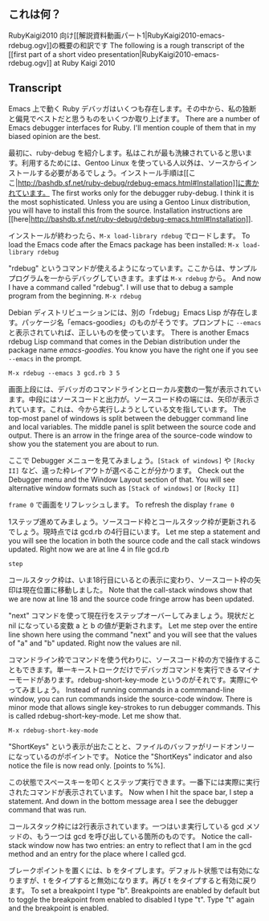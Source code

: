 ## これは何？
RubyKaigi2010 向け[[解説資料動画パート1|RubyKaigi2010-emacs-rdebug.ogv]]の概要の和訳です
The following is a rough transcript of the [[first part of a short video presentation|RubyKaigi2010-emacs-rdebug.ogv]] at Ruby Kaigi 2010

## Transcript
Emacs 上で動く Ruby デバッガはいくつも存在します。その中から、私の独断と偏見でベストだと思うものをいくつか取り上げます。
There are a number of Emacs debugger interfaces for Ruby. I'll mention couple of them that in my biased opinion are the best.

最初に、ruby-debug を紹介します。私はこれが最も洗練されていると思います。利用するためには、Gentoo Linux を使っている人以外は、ソースからインストールする必要があるでしょう。インストール手順は[[ここ|http://bashdb.sf.net/ruby-debug/rdebug-emacs.html#Installation]]に書かれています。
The first works only for the debugger ruby-debug. I think it is the most sophisticated. Unless you are using a Gentoo Linux distribution, you will have to install this from the source. Installation instructions are [[here|http://bashdb.sf.net/ruby-debug/rdebug-emacs.html#Installation]].

インストールが終わったら、`M-x load-library rdebug` でロードします。
To load the Emacs code after the Emacs package has been installed: `M-x load-library rdebug`

"rdebug" というコマンドが使えるようになっています。ここからは、サンプルプログラムを一からデバッグしていきます。まずは `M-x rdebug` から。
And now I have a command called "rdebug". I will use that to debug a sample program from the beginning. `M-x rdebug`
 
Debian ディストリビューションには、別の「rdebug」Emacs Lisp が存在します。パッケージ名「emacs-goodies」のものがそうです。プロンプトに `--emacs` と表示されていれば、正しいものを使っています。
There is another Emacs rdebug Lisp command that comes in the Debian distribution under the package name *emacs-goodies*. You know you have the right one if you see `--emacs` in the prompt. 

`M-x rdebug --emacs 3 gcd.rb 3 5`

画面上段には、デバッガのコマンドラインとローカル変数の一覧が表示されています。中段にはソースコードと出力が。ソースコード枠の端には、矢印が表示されています。これは、今から実行しようとしている文を指しています。
The top-most panel of windows is split between the debugger command line and local variables. The middle panel is split between the source code and output. There is an arrow in the fringe area of the source-code window to show you the statement you are about to run. 

ここで Debugger メニューを見てみましょう。`[Stack of windows]` や `[Rocky II]` など、違った枠レイアウトが選べることが分かります。
Check out the Debugger menu and the Window Layout section of that. You will see alternative window formats such as `[Stack of windows]` or  `[Rocky II]`

`frame 0` で画面をリフレッシュします。
To refresh the display `frame 0`

1ステップ進めてみましょう。ソースコード枠とコールスタック枠が更新されるでしょう。現時点では gcd.rb の4行目にいます。
Let me step a statement and you will see the location in both the source code and the call stack windows updated. Right now we are at line 4 in file gcd.rb  

`step`

コールスタック枠は、いま18行目にいるとの表示に変わり、ソースコート枠の矢印は現在位置に移動しました。
Note that the call-stack windows show that we are now at line 18 and  the source code fringe arrow has been updated.

"next" コマンドを使って現在行をステップオーバーしてみましょう。現状だと nil になっている変数 a と b の値が更新されます。
Let me step over the entire line shown here using the command "next" and you will see that the values of "a" and "b" updated. Right now the values are nil.

コマンドライン枠でコマンドを使う代わりに、ソースコード枠の方で操作することもできます。単一キーストロークだけでデバッガコマンドを実行できるマイナーモードがあります。rdebug-short-key-mode というのがそれです。実際にやってみましょう。
Instead of running commands in a commmand-line window, you can run commands inside the source-code window. There is minor mode that allows single key-strokes to run debugger commands. This is called rdebug-short-key-mode. Let me show that.

`M-x rdebug-short-key-mode`

"ShortKeys" という表示が出たことと、ファイルのバッファがリードオンリーになっているのがポイントです。
Notice the "ShortKeys" indicator and also notice the file is now read only. [points to %%].

この状態でスペースキーを叩くとステップ実行できます。一番下には実際に実行されたコマンドが表示されています。
Now when I hit the space bar, I step a statement. And down in the bottom message area I see the debugger command that was run. 

コールスタック枠には2行表示されています。一つはいま実行している gcd メソッドの、もう一つは gcd を呼び出している箇所のものです。
Notice the call-stack window now has two entries: an entry to reflect that I am in the gcd method and an entry for the place where I called gcd.

ブレークポイントを置くには、b をタイプします。デフォルト状態では有効になりますが、t をタイプすると無効になります。再び t をタイプすると有効に戻ります。
To set a breakpoint I type "b". Breakpoints are enabled by default but to toggle the breakpoint from enabled to disabled I type "t". Type "t" again and the breakpoint is enabled.

